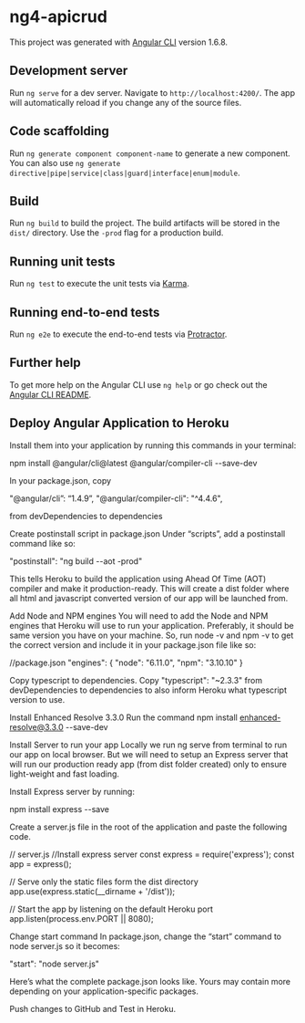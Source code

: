 # ng4-apicrud

This project was generated with [Angular CLI](https://github.com/angular/angular-cli) version 1.6.8.

## Development server

Run `ng serve` for a dev server. Navigate to `http://localhost:4200/`. The app will automatically reload if you change any of the source files.

## Code scaffolding

Run `ng generate component component-name` to generate a new component. You can also use `ng generate directive|pipe|service|class|guard|interface|enum|module`.

## Build

Run `ng build` to build the project. The build artifacts will be stored in the `dist/` directory. Use the `-prod` flag for a production build.

## Running unit tests

Run `ng test` to execute the unit tests via [Karma](https://karma-runner.github.io).

## Running end-to-end tests

Run `ng e2e` to execute the end-to-end tests via [Protractor](http://www.protractortest.org/).

## Further help

To get more help on the Angular CLI use `ng help` or go check out the [Angular CLI README](https://github.com/angular/angular-cli/blob/master/README.md).


## Deploy Angular Application to Heroku

Install them into your application by running this commands in your terminal:

npm install @angular/cli@latest @angular/compiler-cli --save-dev

In your package.json, copy

"@angular/cli”: “1.4.9”,
"@angular/compiler-cli": "^4.4.6",

from devDependencies to dependencies

Create postinstall script in package.json
Under “scripts”, add a postinstall command like so:

"postinstall": "ng build --aot -prod"

This tells Heroku to build the application using Ahead Of Time (AOT) compiler and make it production-ready. This will create a dist folder where all html and javascript converted version of our app will be launched from.

Add Node and NPM engines
You will need to add the Node and NPM engines that Heroku will use to run your application. Preferably, it should be same version you have on your machine. So, run node -v and npm -v to get the correct version and include it in your package.json file like so:

//package.json
"engines": {
    "node": "6.11.0",
    "npm": "3.10.10"
}

Copy typescript to dependencies.
Copy "typescript": "~2.3.3" from devDependencies to dependencies to also inform Heroku what typescript version to use.

Install Enhanced Resolve 3.3.0
Run the command npm install enhanced-resolve@3.3.0 --save-dev

Install Server to run your app
Locally we run ng serve from terminal to run our app on local browser. But we will need to setup an Express server that will run our production ready app (from dist folder created) only to ensure light-weight and fast loading.

Install Express server by running:

npm install express --save

Create a server.js file in the root of the application and paste the following code.

// server.js
//Install express server
const express = require('express');
const app = express();

// Serve only the static files form the dist directory
app.use(express.static(__dirname + '/dist'));

// Start the app by listening on the default Heroku port
app.listen(process.env.PORT || 8080);

Change start command
In package.json, change the “start” command to node server.js so it becomes:

"start": "node server.js"

Here’s what the complete package.json looks like. Yours may contain more depending on your application-specific packages.

Push changes to GitHub and Test in Heroku.
